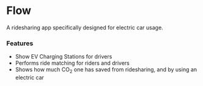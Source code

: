 # Flow

A ridesharing app specifically designed for electric car usage.

### Features
- Show EV Charging Stations for drivers
- Performs ride matching for riders and drivers
- Shows how much CO<sub>2</sub> one has saved from ridesharing, and by using an electric car
